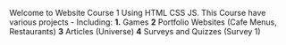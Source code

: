 Welcome to Website Course 1 Using HTML CSS JS.
This Course have various projects - Including:
**1.** Games
**2**  Portfolio Websites (Cafe Menus, Restaurants)
**3**  Articles (Universe)
**4**  Surveys and Quizzes (Survey 1)
